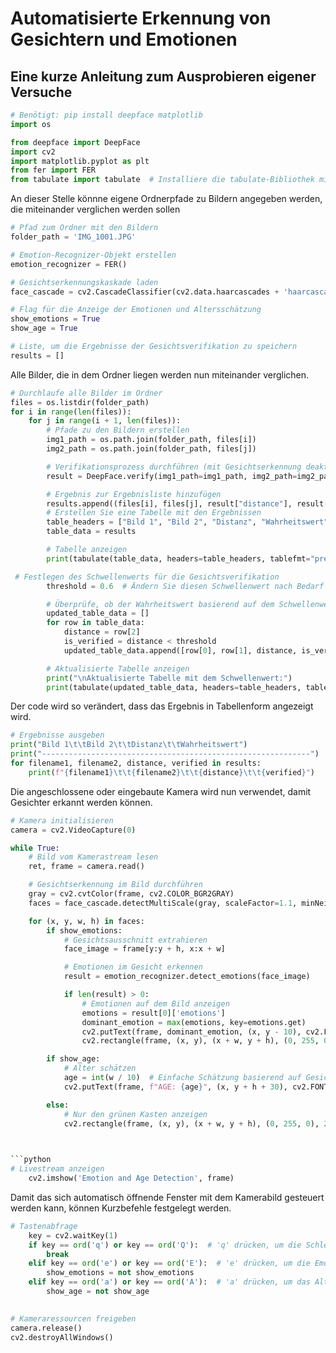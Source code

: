 # Automatisierte Erkennung von Gesichtern und Emotionen 
## Eine kurze Anleitung zum Ausprobieren eigener Versuche

```python
# Benötigt: pip install deepface matplotlib 
import os

from deepface import DeepFace
import cv2
import matplotlib.pyplot as plt
from fer import FER
from tabulate import tabulate  # Installiere die tabulate-Bibliothek mit 'pip install tabulate'

```

An dieser Stelle könnne eigene Ordnerpfade zu Bildern angegeben werden, die miteinander verglichen werden sollen
```python
# Pfad zum Ordner mit den Bildern
folder_path = 'IMG_1001.JPG'
```

```python
# Emotion-Recognizer-Objekt erstellen
emotion_recognizer = FER()

# Gesichtserkennungskaskade laden
face_cascade = cv2.CascadeClassifier(cv2.data.haarcascades + 'haarcascade_frontalface_default.xml')

# Flag für die Anzeige der Emotionen und Altersschätzung
show_emotions = True
show_age = True

# Liste, um die Ergebnisse der Gesichtsverifikation zu speichern
results = []
```

Alle Bilder, die in dem Ordner liegen werden nun miteinander verglichen.
```python
# Durchlaufe alle Bilder im Ordner
files = os.listdir(folder_path)
for i in range(len(files)):
    for j in range(i + 1, len(files)):
        # Pfade zu den Bildern erstellen
        img1_path = os.path.join(folder_path, files[i])
        img2_path = os.path.join(folder_path, files[j])

        # Verifikationsprozess durchführen (mit Gesichtserkennung deaktiviert und VGG-Face-Modell)
        result = DeepFace.verify(img1_path=img1_path, img2_path=img2_path, model_name='VGG-Face', enforce_detection=False)

        # Ergebnis zur Ergebnisliste hinzufügen
        results.append((files[i], files[j], result["distance"], result["verified"]))
        # Erstellen Sie eine Tabelle mit den Ergebnissen
        table_headers = ["Bild 1", "Bild 2", "Distanz", "Wahrheitswert"]
        table_data = results

        # Tabelle anzeigen
        print(tabulate(table_data, headers=table_headers, tablefmt="pretty"))

 # Festlegen des Schwellenwerts für die Gesichtsverifikation
        threshold = 0.6  # Ändern Sie diesen Schwellenwert nach Bedarf

        # Überprüfe, ob der Wahrheitswert basierend auf dem Schwellenwert True oder False ist
        updated_table_data = []
        for row in table_data:
            distance = row[2]
            is_verified = distance < threshold
            updated_table_data.append([row[0], row[1], distance, is_verified])

        # Aktualisierte Tabelle anzeigen
        print("\nAktualisierte Tabelle mit dem Schwellenwert:")
        print(tabulate(updated_table_data, headers=table_headers, tablefmt="pretty"))
```
Der code wird so verändert, dass das Ergebnis in Tabellenform angezeigt wird.
```python
# Ergebnisse ausgeben
print("Bild 1\t\tBild 2\t\tDistanz\t\tWahrheitswert")
print("------------------------------------------------------------")
for filename1, filename2, distance, verified in results:
    print(f"{filename1}\t\t{filename2}\t\t{distance}\t\t{verified}")

```

Die angeschlossene oder eingebaute Kamera wird nun verwendet, damit Gesichter erkannt werden können.
```python
# Kamera initialisieren
camera = cv2.VideoCapture(0)

while True:
    # Bild vom Kamerastream lesen
    ret, frame = camera.read()

    # Gesichtserkennung im Bild durchführen
    gray = cv2.cvtColor(frame, cv2.COLOR_BGR2GRAY)
    faces = face_cascade.detectMultiScale(gray, scaleFactor=1.1, minNeighbors=5, minSize=(30, 30))

    for (x, y, w, h) in faces:
        if show_emotions:
            # Gesichtsausschnitt extrahieren
            face_image = frame[y:y + h, x:x + w]

            # Emotionen im Gesicht erkennen
            result = emotion_recognizer.detect_emotions(face_image)

            if len(result) > 0:
                # Emotionen auf dem Bild anzeigen
                emotions = result[0]['emotions']
                dominant_emotion = max(emotions, key=emotions.get)
                cv2.putText(frame, dominant_emotion, (x, y - 10), cv2.FONT_HERSHEY_SIMPLEX, 0.9, (0, 255, 0), 2)
                cv2.rectangle(frame, (x, y), (x + w, y + h), (0, 255, 0), 2)

        if show_age:
            # Alter schätzen
            age = int(w / 10)  # Einfache Schätzung basierend auf Gesichtsbreite
            cv2.putText(frame, f"AGE: {age}", (x, y + h + 30), cv2.FONT_HERSHEY_SIMPLEX, 0.9, (0, 255, 0), 2)

        else:
            # Nur den grünen Kasten anzeigen
            cv2.rectangle(frame, (x, y), (x + w, y + h), (0, 255, 0), 2)
            


```python
# Livestream anzeigen
    cv2.imshow('Emotion and Age Detection', frame)
```

Damit das sich automatisch öffnende Fenster mit dem Kamerabild gesteuert werden kann, können Kurzbefehle festgelegt werden.
```python
# Tastenabfrage
    key = cv2.waitKey(1)
    if key == ord('q') or key == ord('Q'):  # 'q' drücken, um die Schleife zu beenden
        break
    elif key == ord('e') or key == ord('E'):  # 'e' drücken, um die Emotionen ein- oder auszublenden
        show_emotions = not show_emotions
    elif key == ord('a') or key == ord('A'):  # 'a' drücken, um das Alter ein- oder auszublenden
        show_age = not show_age
        
```

```python
# Kameraressourcen freigeben
camera.release()
cv2.destroyAllWindows()
```

